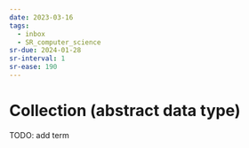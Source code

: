 ```yaml
---
date: 2023-03-16
tags:
  - inbox
  - SR_computer_science
sr-due: 2024-01-28
sr-interval: 1
sr-ease: 190
---
```


# Collection (abstract data type)

TODO: add term
